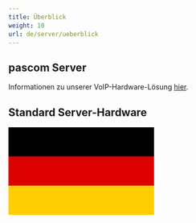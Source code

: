 ```yaml
---
title: Überblick
weight: 10
url: de/server/ueberblick
---
```


## pascom Server

Informationen zu unserer VoIP-Hardware-Lösung [hier](https://www.pascom.net/de/mobydick-classic/).

## Standard Server-Hardware

![flag](flag.de.png)


